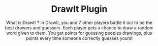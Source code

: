 <div align="center"><h1>DrawIt Plugin</h1><longdesc>What is DrawIt ?
In DrawIt, you and 7 other players battle it out to be the best drawers and guessers. Each player gets a chance to draw a random word given to them. You get points for guessing peoples drawings, plus points every time someone correctly guesses yours!</longdesc></div>
